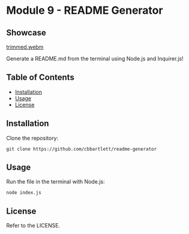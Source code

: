 
# Module 9 - README Generator

## Showcase

[trimmed.webm](https://github.com/cbbartlett/readme-generator/assets/145170477/ddf0da14-b647-4898-aeee-0a581425c139)


Generate a README.md from the terminal using Node.js and Inquirer.js!


## Table of Contents

- [Installation](#installation)
- [Usage](#usage)
- [License](#license)

## Installation

Clone the repository:

```
git clone https://github.com/cbbartlett/readme-generator
```

## Usage
Run the file in the terminal with Node.js:

```
node index.js
```

## License

Refer to the LICENSE.
